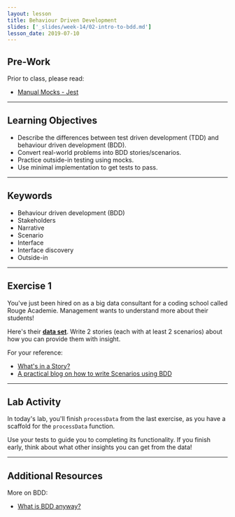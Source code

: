 ```yaml
---
layout: lesson
title: Behaviour Driven Development
slides: ['_slides/week-14/02-intro-to-bdd.md']
lesson_date: 2019-07-10
---
```


## Pre-Work

Prior to class, please read:

- [Manual Mocks - Jest](https://facebook.github.io/jest/docs/manual-mocks.html)

---

## Learning Objectives

- Describe the differences between test driven development (TDD) and behaviour driven development (BDD).
- Convert real-world problems into BDD stories/scenarios.
- Practice outside-in testing using mocks.
- Use minimal implementation to get tests to pass.

---

## Keywords

- Behaviour driven development (BDD)
- Stakeholders
- Narrative
- Scenario
- Interface
- Interface discovery
- Outside-in

---

## Exercise 1

You've just been hired on as a big data consultant for a coding school called Rouge Academie. Management wants to understand more about their students!

Here's their **[data set](/public/exercises/bdd-dummy-data.json)**. Write 2 stories (each with at least 2 scenarios) about how you can provide them with insight.

For your reference:

- [What's in a Story?](https://dannorth.net/whats-in-a-story/)
- [A practical blog on how to write Scenarios using BDD](https://elabor8.com.au/a-practical-blog-on-how-to-write-scenarios-using-bdd/)

---

## Lab Activity

In today's lab, you'll finish `processData` from the last exercise, as you have a scaffold for the `processData` function.

Use your tests to guide you to completing its functionality. If you finish early, think about what other insights you can get from the data!

---

## Additional Resources

More on BDD:

- [What is BDD anyway?](https://dev.to/theodesp/what-is-bddanyway)
